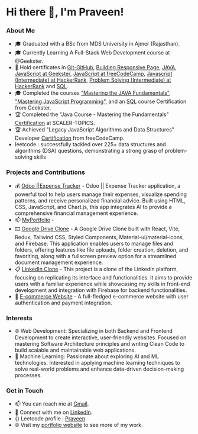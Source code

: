 # Hi there 👋, I'm Praveen!

### About Me
- 🎓 Graduated with a BSc from MDS University in Ajmer (Rajasthan).
- 🎓 Currently Learning A Full-Stack Web Development course at @Geekster. 
- 🔧 Hold certificates in [Git-GitHub](https://certifications.geekster.in/-Xx-DYDop-o0sSaJ5lJnK-geekster.pdf), [Building Responsive Page](https://certifications.geekster.in/-k01RhLXfBW_3kfujnAqP-geekster.pdf), [JAVA](https://certifications.geekster.in/iVqg6LsAnP_eJqsd_nKrn-geekster.pdf), [JavaScript at Geekster](https://certifications.geekster.in/ALrlplNwi9x5__0VGVfBx-geekster.pdf), [JavaScript at freeCodeCamp](https://www.freecodecamp.org/certification/Praveen21/javascript-algorithms-and-data-structures), [Javascript (Intermediate) at HackerRank](https://www.hackerrank.com/certificates/094fd884796d), [Problem Solving (Intermediate) at HackerRank](https://www.hackerrank.com/certificates/03092ea6817f) and  [SQL](https://certifications.geekster.in/yZqp3XSxCGnEM7WHDwAF4-geekster.pdf).
- 🎓 Completed the courses ["Mastering the JAVA Fundamentals"](https://certifications.geekster.in/iVqg6LsAnP_eJqsd_nKrn-geekster.pdf), ["Mastering JavaScript Programming"](https://certifications.geekster.in/ALrlplNwi9x5__0VGVfBx-geekster.pdf), and an  [SQL](https://certifications.geekster.in/yZqp3XSxCGnEM7WHDwAF4-geekster.pdf) course Certification from Geekster.
- 🏆 Completed the "Java Course - Mastering the Fundamentals" [Certification](https://moonshot.scaler.com/s/li/E917PSUwNz)  at SCALER-TOPICS.
- 🏆 Achieved "Legacy JavaScript Algorithms and Data Structures" Developer [Certification](https://www.freecodecamp.org/certification/Praveen21/javascript-algorithms-and-data-structures) from freeCodeCamp.
- leetcode : successfully tackled over 225+ data structures and algorithms (DSA) questions, demonstrating a strong grasp of problem-solving skills 

### Projects and Contributions
- 💰️ [Odoo ||Expense Tracker](https://praveen-expense-tracker-odoo.netlify.app/) - Odoo || Expense Tracker application, a powerful tool to help users manage their expenses, visualize spending patterns, and receive personalized financial advice. Built using HTML, CSS, JavaScript, and Chart.js, this app integrates AI to provide a comprehensive financial management experience.
- 📫 [MyPortfolio](https://praveen-portfolio-js.netlify.app/) -
- 🎞️ [Google Drive Clone](https://praveen-google-drive-react.netlify.app/) - A Google Drive Clone built with React, Vite, Redux, Tailwind CSS, Styled Components, Material-ui/material-icons, and Firebase. This application enables users to manage files and folders, offering features like file uploads, folder creation, deletion, and favoriting, along with a fullscreen preview option for a streamlined document management experience.
- 📋 [LinkedIn Clone](https://praveen-linked-in-clone-reactjs.netlify.app/) - This project is a clone of the LinkedIn platform, focusing on replicating its interface and functionalities. It aims to provide users with a familiar experience while showcasing my skills in front-end development and integration with Firebase for backend functionalities.
- 🛒 [E-commerce Website](link-to-project) - A full-fledged e-commerce website with user authentication and payment integration.

### Interests
- 🌐 Web Development: Specializing in both Backend and Frontend Development to create interactive, user-friendly websites. Focused on mastering Software Architecture principles and writing Clean Code to build scalable and maintainable web applications.
- 🧠 Machine Learning: Passionate about exploring AI and ML technologies. Interested in applying machine learning techniques to solve real-world problems and enhance data-driven decision-making processes.

### Get in Touch
- 📫 You can reach me at [Gmail](praveenbarfa001@gmail.com).
- 💼 Connect with me on [LinkedIn](https://www.linkedin.com/in/praveen219/).
- {} Leetcode profile : [Praveen](https://leetcode.com/u/Prvn21/)
- 🌐 Visit my [portfolio website](https://praveen-portfolio-js.netlify.app/) to see more of my work.


